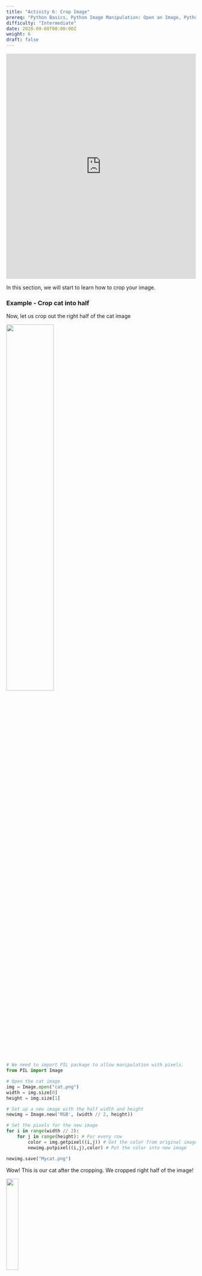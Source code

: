 ```yaml
---
title: "Activity 6: Crop Image"
prereq: "Python Basics, Python Image Manipulation: Open an Image, Python Pixel: Colors and Pixels"
difficulty: "Intermediate"
date: 2020-09-08T00:00:00Z
weight: 6
draft: false
---
```


<iframe width="100%" height="600px" src="https://www.youtube.com/embed/X2AoHSdQOLo" frameborder="0" allow="accelerometer; autoplay; encrypted-media; gyroscope; picture-in-picture" allowfullscreen></iframe>

In this section, we will start to learn how to crop your image.

### Example - Crop cat into half

Now, let us crop out the right half of the cat image
  
<img src="../../media/cat.png" width=50%>

```python
# We need to import PIL package to allow manipulation with pixels.
from PIL import Image

# Open the cat image
img = Image.open("cat.png")
width = img.size[0] 
height = img.size[1] 

# Set up a new image with the half width and height
newimg = Image.new('RGB', (width // 2, height))

# Set the pixels for the new image
for i in range(width // 2):    
    for j in range(height): # For every row
        color = img.getpixel((i,j)) # Get the color from original image
        newimg.putpixel((i,j),color) # Put the color into new image

newimg.save("Mycat.png")
```

Wow! This is our cat after the cropping. We cropped right half of the image!

<img src="../../media/halfcat.png" width=25%>

### Example - Crop out the central piece

Let us crop the cat image to have only the center part!

<img src="../../media/cat.png" width=50%>

```python
# We need to import PIL package to allow manipulation with pixels.
from PIL import Image

# Open the cat image
img = Image.open("cat.png")
width = img.size[0]
height = img.size[1]

# Set up a new image with the half width and half height
newimg = Image.new('RGB', (width // 2, height // 2))

# Set the pixel for the new image
for i in range(width // 4, (width // 4) * 3): # Let's get the first 1/4th width of the image to last 1/4th width of the image    
    for j in range(height // 4, (height // 4) * 3): # For every row
        color = img.getpixel((i,j)) # Get the color from original image
        newimg.putpixel((i - width // 4, j - height // 4), color) # Put the color into new image

newimg.save("Mycat.png")
```

Wow! This is our cat after cropping.
<img src="../../media/cropcat.png" width=25%>

### Challenge - Crop image based on your own choice

It's now your turn to crop whichever part you want on the cute cat! Exciting！
<a class="my-2 mx-4 btn btn-info" href="https://replit.com/@nuevofoundation/Python-Pixel-Activity6" target="_blank">Launch Replit</a>
